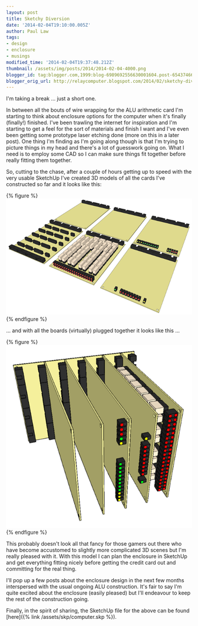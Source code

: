 ```yaml
---
layout: post
title: Sketchy Diversion
date: '2014-02-04T19:10:00.005Z'
author: Paul Law
tags:
- design
- enclosure
- musings
modified_time: '2014-02-04T19:37:48.212Z'
thumbnail: /assets/img/posts/2014/2014-02-04-4000.png
blogger_id: tag:blogger.com,1999:blog-6989692556630001604.post-65437466866303506
blogger_orig_url: http://relaycomputer.blogspot.com/2014/02/sketchy-diversion.html
---
```


I'm taking a break ... just a short one.

In between all the bouts 
of wire wrapping for the ALU arithmetic card I'm starting to think about 
enclosure options for the computer when it's finally (finally!) finished. I've 
been trawling the internet for inspiration and I'm starting to get a feel for 
the sort of materials and finish I want and I've even been getting some 
prototype laser etching done (more on this in a later post). One thing I'm 
finding as I'm going along though is that I'm trying to picture things in my 
head and there's a lot of guesswork going on. What I need is to employ some 
CAD so I can make sure things fit together before really fitting them 
together.

So, cutting to the chase, after a couple of hours getting 
up to speed with the very usable SketchUp I've created 3D models of all the 
cards I've constructed so far and it looks like this:

{% figure %}![3D model of all cards constructed to date](/assets/img/posts/2014/2014-02-04-0000.png){% endfigure %}

... and with all the boards (virtually) plugged together it looks 
like this ...

{% figure %}![3D model of cards connected together](/assets/img/posts/2014/2014-02-04-0001.png){% endfigure %}

This probably doesn't look all that fancy for those gamers out 
there who have become accustomed to slightly more complicated 3D scenes but 
I'm really pleased with it. With this model I can plan the enclosure in 
SketchUp and get everything fitting nicely before getting the credit card out 
and committing for the real thing.

I'll pop up a few posts about 
the enclosure design in the next few months interspersed with the usual 
ongoing ALU construction. It's fair to say I'm quite excited about the 
enclosure (easily pleased) but I'll endeavour to keep the rest of the 
construction going.

Finally, in the spirit of sharing, the SketchUp 
file for the above can be found [here]({% link /assets/skp/computer.skp %}). 